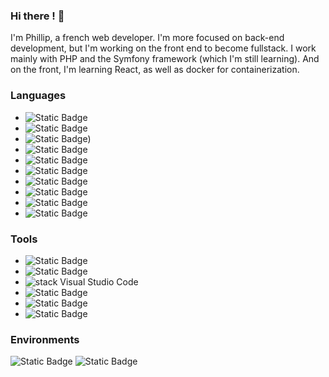 ### Hi there ! 👋
 I'm Phillip, a french web developer.
 I'm more focused on back-end development, but I'm working on the front end to become fullstack. I work mainly with PHP and the Symfony framework (which I'm still learning). And on the front, I'm learning React, as well as docker for containerization.


 ### Languages
- ![Static Badge](https://img.shields.io/badge/PHP-white?logo=php)
- ![Static Badge](https://img.shields.io/badge/Symfony-black?logo=symfony)
- ![Static Badge](https://img.shields.io/badge/Javascript-black?logo=Javascript))
- ![Static Badge](https://img.shields.io/badge/HTML-black?logo=html5)
- ![Static Badge](https://img.shields.io/badge/Sass-black?logo=sass)
- ![Static Badge](https://img.shields.io/badge/CSS-blue?logo=css3)
- ![Static Badge](https://img.shields.io/badge/Bootstrap-black?logo=bootstrap)
- ![Static Badge](https://img.shields.io/badge/React-black?logo=react)
- ![Static Badge](https://img.shields.io/badge/mysql-white?logo=mysql)
- ![Static Badge](https://img.shields.io/badge/mariadb-%23003545?logo=mariadb)

### Tools
- ![Static Badge](https://img.shields.io/badge/GIT-black?logo=git)
- ![Static Badge](https://img.shields.io/badge/GitLab-black?logo=gitlab)
- ![stack Visual Studio Code](https://img.shields.io/badge/Visual%20Studio%20Code-007ACC.svg?style=plastic&logo=Visual-Studio-Code)
- ![Static Badge](https://img.shields.io/badge/Jetbrain-black?logo=jetbrains)
- ![Static Badge](https://img.shields.io/badge/Docker-black?logo=docker)
- ![Static Badge](https://img.shields.io/badge/figma-black?logo=figma)

### Environments
![Static Badge](https://img.shields.io/badge/ubuntu-black?logo=ubuntu)
![Static Badge](https://img.shields.io/badge/macOS-black?logo=macOS)
